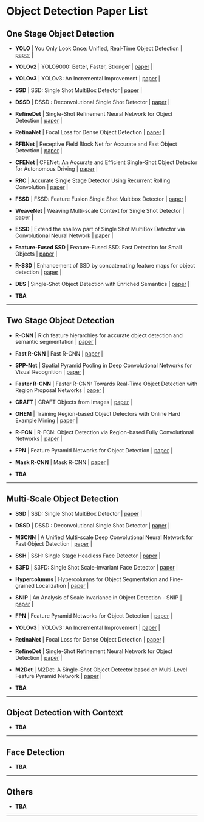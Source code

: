 # Object Detection Paper List

## One Stage Object Detection

* **YOLO** | You Only Look Once: Unified, Real-Time Object Detection | [paper](https://arxiv.org/abs/1506.02640) |

* **YOLOv2** | YOLO9000: Better, Faster, Stronger | [paper](https://arxiv.org/abs/1612.08242) |

* **YOLOv3** | YOLOv3: An Incremental Improvement | [paper](https://arxiv.org/abs/1804.02767) |

* **SSD** | SSD: Single Shot MultiBox Detector | [paper](https://arxiv.org/abs/1512.02325) |

* **DSSD** | DSSD : Deconvolutional Single Shot Detector | [paper](https://arxiv.org/abs/1701.06659) |

* **RefineDet** | Single-Shot Refinement Neural Network for Object Detection | [paper](https://arxiv.org/abs/1711.06897) |

* **RetinaNet** | Focal Loss for Dense Object Detection | [paper](https://arxiv.org/abs/1708.02002) |

* **RFBNet** | Receptive Field Block Net for Accurate and Fast Object Detection | [paper](https://arxiv.org/abs/1711.07767) |

* **CFENet** | CFENet: An Accurate and Efficient Single-Shot Object Detector for Autonomous Driving | [paper](https://arxiv.org/abs/1806.09790) |

* **RRC** | Accurate Single Stage Detector Using Recurrent Rolling Convolution | [paper](https://arxiv.org/abs/1704.05776) | 

* **FSSD** | FSSD: Feature Fusion Single Shot Multibox Detector | [paper](https://arxiv.org/abs/1712.00960) |

* **WeaveNet** | Weaving Multi-scale Context for Single Shot Detector | [paper](https://arxiv.org/abs/1712.03149) |

* **ESSD** | Extend the shallow part of Single Shot MultiBox Detector via Convolutional Neural Network | [paper](https://arxiv.org/abs/1801.05918) |

* **Feature-Fused SSD** | Feature-Fused SSD: Fast Detection for Small Objects | [paper](https://arxiv.org/abs/1709.05054) |

* **R-SSD** | Enhancement of SSD by concatenating feature maps for object detection | [paper](https://arxiv.org/abs/1705.09587) |

* **DES** | Single-Shot Object Detection with Enriched Semantics | [paper](https://arxiv.org/abs/1712.00433) |

* **TBA**

----

## Two Stage Object Detection

* **R-CNN** | Rich feature hierarchies for accurate object detection and semantic segmentation | [paper](https://arxiv.org/abs/1311.2524) |

* **Fast R-CNN** | Fast R-CNN | [paper](https://arxiv.org/abs/1504.08083) |

* **SPP-Net** | Spatial Pyramid Pooling in Deep Convolutional Networks for Visual Recognition | [paper](https://arxiv.org/abs/1406.4729) |

* **Faster R-CNN** | Faster R-CNN: Towards Real-Time Object Detection with Region Proposal Networks | [paper](https://arxiv.org/abs/1506.01497) |

* **CRAFT** | CRAFT Objects from Images | [paper](https://arxiv.org/abs/1604.03239) |

* **OHEM** | Training Region-based Object Detectors with Online Hard Example Mining | [paper](https://arxiv.org/abs/1604.03540) |

* **R-FCN** | R-FCN: Object Detection via Region-based Fully Convolutional Networks | [paper](http://arxiv.org/abs/1605.06409) |

* **FPN** | Feature Pyramid Networks for Object Detection | [paper](https://arxiv.org/abs/1612.03144) |

* **Mask R-CNN** | Mask R-CNN | [paper](https://arxiv.org/abs/1703.06870) |

* **TBA**

----

## Multi-Scale Object Detection

* **SSD** | SSD: Single Shot MultiBox Detector | [paper](https://arxiv.org/abs/1512.02325) |

* **DSSD** | DSSD : Deconvolutional Single Shot Detector | [paper](https://arxiv.org/abs/1701.06659) |

* **MSCNN** | A Unified Multi-scale Deep Convolutional Neural Network for Fast Object Detection | [paper](https://arxiv.org/abs/1607.07155) |

* **SSH** | SSH: Single Stage Headless Face Detector | [paper](https://arxiv.org/abs/1708.03979) |

* **S3FD** | S3FD: Single Shot Scale-invariant Face Detector | [paper](https://arxiv.org/abs/1708.05237) |

* **Hypercolumns** | Hypercolumns for Object Segmentation and Fine-grained Localization | [paper](https://arxiv.org/abs/1411.5752) |

* **SNIP** | An Analysis of Scale Invariance in Object Detection - SNIP | [paper](https://arxiv.org/abs/1711.08189) |

* **FPN** | Feature Pyramid Networks for Object Detection | [paper](https://arxiv.org/abs/1612.03144) |

* **YOLOv3** | YOLOv3: An Incremental Improvement | [paper](https://arxiv.org/abs/1804.02767) |

* **RetinaNet** | Focal Loss for Dense Object Detection | [paper](https://arxiv.org/abs/1708.02002) |

* **RefineDet** | Single-Shot Refinement Neural Network for Object Detection | [paper](https://arxiv.org/abs/1711.06897) |

* **M2Det** | M2Det: A Single-Shot Object Detector based on Multi-Level Feature Pyramid Network | [paper](https://arxiv.org/abs/1811.04533) |

* **TBA**

----

## Object Detection with Context

* **TBA**

----

## Face Detection

* **TBA**

----

## Others

* **TBA**

----

